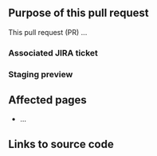 ## Purpose of this pull request

This pull request (PR) ...

### Associated JIRA ticket

<!--OPTIONAL Add link to JIRA ticket associated with update.-->

### Staging preview

<!--OPTIONAL Link to staging preview if available-->

## Affected pages

<!-- REQUIRED List the affected pages on experienceleague.adobe.com (URLs). Not necessary for large numbers of files. -->

- ...

## Links to source code

<!--OPTIONAL Link to any associated source code PRs related to update-->
